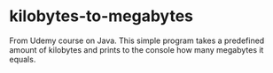 # kilobytes-to-megabytes
From Udemy course on Java. This simple program takes a predefined amount of kilobytes and prints to the console how many megabytes it equals.
